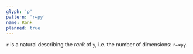 ```yaml
---
glyph: 'ϼ'
pattern: 'r←ϼy'
name: Rank
planned: true
---
```


`r` is a natural describing the *rank* of `y`, i.e. the number of dimensions: `r←≢⍴y`.